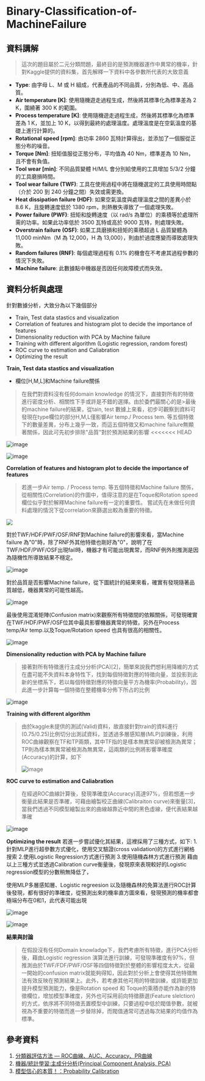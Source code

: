 ﻿# Binary-Classification-of-MachineFailure 
 
## **資料講解**
>這次的題目屬於二元分類問題，最終目的是預測機器運作中異常的機率，針對Kaggle提供的資料集，首先解釋一下資料中各參數所代表的大致意義
- **Type**: 由字母 L、M 或 H 組成，代表產品的不同品質，分別為低、中、高品質。
- **Air temperature [K]**: 使用隨機遊走過程生成，然後將其標準化為標準差為 2 K，圍繞著 300 K 的範圍。
- **Process temperature [K]**: 使用隨機遊走過程生成，然後將其標準化為標準差為 1 K，並加上 10 K，以得到最終的處理溫度。處理溫度是在空氣溫度的基礎上進行計算的。
- **Rotational speed [rpm]**: 由功率 2860 瓦特計算得出，並添加了一個服從正態分布的噪音。
- **Torque [Nm]**: 扭矩值服從正態分布，平均值為 40 Nm，標準差為 10 Nm，且不會有負值。
- **Tool wear [min]**: 不同品質變體 H/M/L 會分別給使用的工具增加 5/3/2 分鐘的工具磨損時間。
- **Tool wear failure (TWF)**: 工具在使用過程中將在隨機選定的工具使用時間點（介於 200 到 240 分鐘之間）失效或需更換。
- **Heat dissipation failure (HDF)**: 如果空氣溫度與處理溫度之間的差異小於 8.6 K，且旋轉速度低於 1380 rpm，則熱散失導致了一個處理失敗。
- **Power failure (PWF)**: 扭矩和旋轉速度（以 rad/s 為單位）的乘積等於處理所需的功率。如果此功率低於 3500 瓦特或高於 9000 瓦特，則處理失敗。
- **Overstrain failure (OSF)**: 如果工具磨損和扭矩的乘積超過 L 品質變體為 11,000 minNm（M 為 12,000，H 為 13,000），則由於過度應變而導致處理失敗。
- **Random failures (RNF)**: 每個處理過程有 0.1% 的機會在不考慮其過程參數的情況下失敗。
- **Machine failure**: 此數據點中機器是否因任何故障模式而失效。


## **資料分析與處理**

針對數據分析，大致分為以下幾個部分
- Train, Test data stastics and visualization
- Correlation of features and histogram plot to decide the importance of features
- Dimensionality reduction with PCA by Machine failure 
- Training with different algorithm (Logistic regression, random forest)
- ROC curve to estimation and Caliabration 
- Optimizing the result 

**Train, Test data stastics and visualization**
- 欄位[H,M,L]和Machine failure關係
>在我們對資料沒有任何domain knowledge 的情況下，直接對所有的特徵進行密度分析、相關性下手或許是不錯的選擇。由於委們最關心的是>最後的machine failure的結果，從tain, test 數據上來看，初步可觀察到資料可發現在type欄位的部分H,M,L僅影響Air temp./ Process tem. 等五個特徵下的數量差異，分布上幾乎一致，而這五個特徵又和machine failure無顯著關係，因此可先初步排除"品質"對於預測結果的影響
<<<<<<< HEAD

![image](https://github.com/JunTingLu/Binary-Classification-of-MachineFailure/assets/135250298/0c9cf81f-c7df-46fb-abb1-8846ef5e9781)

![image](https://github.com/JunTingLu/Binary-Classification-of-MachineFailure/assets/135250298/08eb3135-18a6-4b25-8217-e522c21978f0)



**Correlation of features and histogram plot to decide the importance of features**
>若進一步Air temp. / Process temp. 等五個特徵和Machine failure 關係，從相關性(Correlation)的作圖中，值得注意的是在Toque和Rotation speed 欄位似乎對於解釋Machine failure有一定的重要性。
>嘗試先在未做任何資料處理的情況下從correlation來篩選出較為重要的特徵。

![](https://github.com/JunTingLu/Binary-Classification-of-MachineFailure/assets/135250298/fa4d4aaf-2c4e-4a6e-9098-69730697d77a)


對於TWF/HDF/PWF/OSF/RNF對Machine failure的影響來看，當Machine failure 為"0"時，除了RNF外其他特徵也剛好為"0"，說明了在TWF/HDF/PWF/OSF出現fail時，機器才有可能出現異常，而RNF例外則推測是因為隨機性所導致結果不穩定。

![image](https://github.com/JunTingLu/Binary-Classification-of-MachineFailure/assets/135250298/a04741ce-d8d6-4735-9aaa-06b353211806)


對於品質是否影響Machine failure，從下圖統計的結果來看，確實有發現隨著品質越低，機器異常的可能性越高。

![image](https://github.com/JunTingLu/Binary-Classification-of-MachineFailure/assets/135250298/489f4950-4b48-4d45-87a9-b52eaf23ec71)


最後使用混淆矩陣(Confusion matrix)來觀察所有特徵間的依賴關係，可發現確實在TWF/HDF/PWF/OSF位其中最具影響機器異常的特徵，另外在Process temp/Air temp.以及Toque/Rotation speed 也具有很高的相關性。

![image](https://github.com/JunTingLu/Binary-Classification-of-MachineFailure/assets/135250298/2e12ad2d-2b34-4602-8dde-8a3d8dd4c110)


**Dimensionality reduction with PCA by Machine failure**
>接著對所有特徵進行主成分分析(PCA)[2]，簡單來說我們想利用降維的方式在盡可能不失資料本身特性下，找到每個特徵對應的特徵向量，並投影到此新的坐標系下，若以每個特徵對應的特徵向量平方為機率(Probability)，因此進一步計算每一個特徵在整體機率分佈下所占的比例

![image](https://github.com/JunTingLu/Binary-Classification-of-MachineFailure/assets/135250298/fb4b9316-28ef-4883-88fd-8a231ee8ae0f)


**Training with different algorithm**
>由於kaggle未提供的測試(Valid)資料，故直接針對train的資料進行(0.75/0.25)比例切分出測試資料，並透過多層感知層(MLP)訓練後，利用ROC曲線觀察在TF和TP兩類，其中TF指的是樣本無異常卻被檢測為異常；TP則為樣本無異常被檢測為無異常，這兩類的比例將影響準確度(Accuracy)的計算，如下
>
>![image](https://github.com/JunTingLu/Binary-Classification-of-MachineFailure/assets/135250298/8ca6ae5a-061e-45a6-93d0-2a639c9178cb)

**ROC curve to estimation and Caliabration** 
>在經過ROC曲線計算後，發現準確度(Accuracy)高達97%，但若想進一步衡量此結果是否準確，可藉由繪製校正曲線(Calibraiton curve)來衡量[3]，當我們透過不同模型繪製出來的曲線越靠近中間的黑色虛線，便代表結果越準確

![image](https://github.com/JunTingLu/Binary-Classification-of-MachineFailure/assets/135250298/b67572b1-289a-4664-a589-d6100a077bf3)

**Optimizing the result** 
若進一步嘗試優化其結果，這裡採用了三種方式，如下:
1.針對MLP進行超參數方式優化，使用交叉驗證(cross validation)的方式進行網格搜索
2.使用Logistic Regression方式進行預測
3.使用隨機森林方式進行預測
藉由以上三種方式並透過Calibration curve衡量後，發現原來表現較好的Logistic regression模型的分數稍無降低了，

使用MLP多層感知層、Logistic regreesion 以及隨機森林的免算法進行ROC計算後發現，都有很好的準確度，從預測出來的機率直方圖來看，發現預測的機率都會極端分布在0和1，此代表可能出現

![image](https://github.com/JunTingLu/Binary-Classification-of-MachineFailure/assets/135250298/50e217d0-24cf-448b-a3f7-6b825fc11944)

![image](https://github.com/JunTingLu/Binary-Classification-of-MachineFailure/assets/135250298/b3b60be0-4149-410d-8b13-563d1b9dcb01)


**結果與討論**
> 在假設沒有任何Domain knowladge下，我們考慮所有特徵，進行PCA分析後，藉由Logistic regression 演算法進行訓練，可發現準確度有97%，但推測由於TWF/FDF/PWF/OSF等四個特徵對於整體的影響程度太大，從最一開始的confusion matrix就能夠得知，因此對於分析上會使得其他特徵無法有效反映在預測結果上。此外，若考慮其他可用的特徵訓練，或許能更加提升模型預測能力，像是Rotation speed 和 Toque的乘積亦能作為新的特徵欄位，增加模型準確度，另外也可採用前向特徵篩選(Feature slelction)的方式，依序將不同特徵丟置模型中訓練，只要過程中低於閥值參數，就被視為不重要的特徵而進一步替除掉，而閥值通常可透過每次結果的均值作為標準。

## **參考資料**
1. [分類器評估方法 — ROC曲線、AUC、Accuracy、PR曲線](https://medium.com/marketingdatascience/%E5%88%86%E9%A1%9E%E5%99%A8%E8%A9%95%E4%BC%B0%E6%96%B9%E6%B3%95-roc%E6%9B%B2%E7%B7%9A-auc-accuracy-pr%E6%9B%B2%E7%B7%9A-d3a39977022c)
2. [機器/統計學習:主成分分析(Principal Component Analysis, PCA)](https://chih-sheng-huang821.medium.com/%E6%A9%9F%E5%99%A8-%E7%B5%B1%E8%A8%88%E5%AD%B8%E7%BF%92-%E4%B8%BB%E6%88%90%E5%88%86%E5%88%86%E6%9E%90-principle-component-analysis-pca-58229cd26e71)
3. [模型信心的本質！：Probability Calibration](https://axk51013.medium.com/%E6%A8%A1%E5%9E%8B%E4%BF%A1%E5%BF%83%E7%9A%84%E6%9C%AC%E8%B3%AA-probability-calibration-cbc680a44efa)


